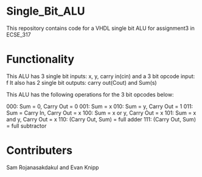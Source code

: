 # Single_Bit_ALU
This repository contains code for a VHDL single bit ALU for assignment3 in ECSE_317

# Functionality
This ALU has 3 single bit inputs: x, y, carry in(cin) and a 3 bit opcode input: f
It also has 2 single bit outputs: carry out(Cout) and Sum(s)

This ALU has the following operations for the 3 bit opcodes below:

000: Sum = 0, Carry Out = 0
001: Sum = x
010: Sum = y, Carry Out = 1
011: Sum = Carry In, Carry Out = x
100: Sum = x or y, Carry Out = x
101: Sum = x and y, Carry Out = x
110: (Carry Out, Sum) = full adder
111: (Carry Out, Sum) = full subtractor

# Contributers
Sam Rojanasakdakul and Evan Knipp